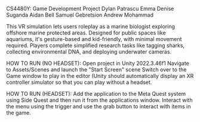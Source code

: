 CS4480Y: Game Development Project
Dylan Patrascu
Emma Denise Suganda
Aidan Bell
Samuel Gebretsion
Andrew Mohammad

This VR simulation lets users roleplay as a marine biologist exploring offshore marine protected areas. Designed for public spaces like aquariums, it's gesture-based and kid-friendly, with minimal movement required. Players complete simplified research tasks like tagging sharks, collecting environmental DNA, and deploying underwater cameras.

HOW TO RUN (NO HEADSET):
Open project in Unity 2022.3.46f1
Navigate to Assets/Scenes and launch the "Start Screen" scene
Switch over to the Game window to play in the editor (Unity should automatically display an XR controller simulator so that you can play without a headset.

HOW TO RUN (HEADSET):
Add the application to the Meta Quest system using Side Quest and then run it from the applications window. Interact with the menu using the trigger and use the grab button to interact with items in the game.
